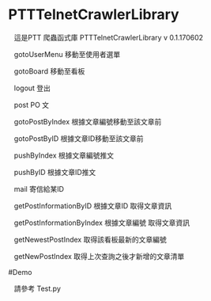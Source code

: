 # PTTTelnetCrawlerLibrary

    這是PTT 爬蟲函式庫 PTTTelnetCrawlerLibrary v 0.1.170602

    gotoUserMenu 移動至使用者選單
    
    gotoBoard 移動至看板
    
    logout 登出
    
    post PO 文
    
    gotoPostByIndex 根據文章編號移動至該文章前
    
    gotoPostByID 根據文章ID移動至該文章前
    
    pushByIndex 根據文章編號推文
    
    pushByID 根據文章ID推文
    
    mail 寄信給某ID
    
    getPostInformationByID 根據文章ID 取得文章資訊
    
    getPostInformationByIndex 根據文章編號 取得文章資訊
    
    getNewestPostIndex 取得該看板最新的文章編號
    
    getNewPostIndex 取得上次查詢之後才新增的文章清單

#Demo
    
    請參考 Test.py
